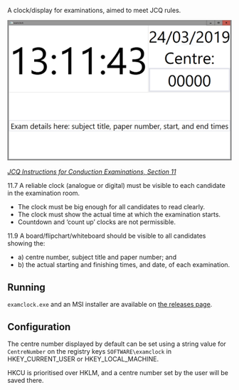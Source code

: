 A clock/display for examinations, aimed to meet JCQ rules.

![Screenshot](examclock.png)

_[JCQ Instructions for Conduction Examinations, Section 11](https://www.jcq.org.uk/exams-office/ice---instructions-for-conducting-examinations/instructions-for-conducting-examinations-2018-2019)_

11.7 A reliable clock (analogue or digital) must be visible to each candidate in the examination room.
- The clock must be big enough for all candidates to read clearly.
- The clock must show the actual time at which the examination starts.
- Countdown and ‘count up’ clocks are not permissible.

11.9 A board/flipchart/whiteboard should be visible to all candidates showing the:
- a) centre number, subject title and paper number; and
- b) the actual starting and finishing times, and date, of each examination.

## Running

`examclock.exe` and an MSI installer are available on [the releases page](https://github.com/theaquamarine/examclock/releases).

## Configuration

The centre number displayed by default can be set using a string value for `CentreNumber` on the registry keys `SOFTWARE\examclock` in HKEY_CURRENT_USER or HKEY_LOCAL_MACHINE.

HKCU is prioritised over HKLM, and a centre number set by the user will be saved there.
